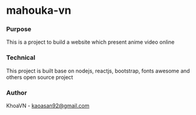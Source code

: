 # mahouka-vn

### Purpose
This is a project to build a website which present anime video online

### Technical
This project is built base on nodejs, reactjs, bootstrap, fonts awesome and others open source project

### Author
KhoaVN - kaoasan92@gmail.com
